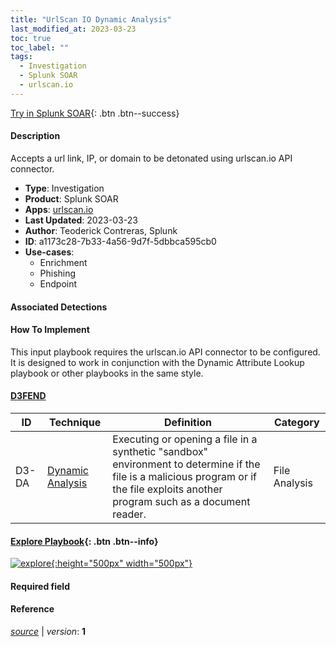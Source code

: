 ```yaml
---
title: "UrlScan IO Dynamic Analysis"
last_modified_at: 2023-03-23
toc: true
toc_label: ""
tags:
  - Investigation
  - Splunk SOAR
  - urlscan.io
---
```


[Try in Splunk SOAR](https://www.splunk.com/en_us/software/splunk-security-orchestration-and-automation.html){: .btn .btn--success}

#### Description

Accepts a url link, IP, or domain to be detonated using urlscan.io API connector.

- **Type**: Investigation
- **Product**: Splunk SOAR
- **Apps**: [urlscan.io](https://splunkbase.splunk.com/apps?keyword=urlscan.io&filters=product%3Asoar)
- **Last Updated**: 2023-03-23
- **Author**: Teoderick Contreras, Splunk
- **ID**: a1173c28-7b33-4a56-9d7f-5dbbca595cb0
- **Use-cases**:
  - Enrichment
  - Phishing
  - Endpoint

#### Associated Detections


#### How To Implement
This input playbook requires the urlscan.io API connector to be configured. It is designed to work in conjunction with the Dynamic Attribute Lookup playbook or other playbooks in the same style.


#### [D3FEND](https://d3fend.mitre.org/)

| ID          | Technique   | Definition     | Category       |
| ----------- | ----------- |--------------- |--------------- |
| D3-DA | [Dynamic Analysis](https://d3fend.mitre.org/technique/d3f:DynamicAnalysis) | Executing or opening a file in a synthetic &#34;sandbox&#34; environment to determine if the file is a malicious program or if the file exploits another program such as a document reader. | File Analysis |

#### [Explore Playbook](https://splunk.github.io/soar-playbook-viewer/?playbook=https://raw.githubusercontent.com/phantomcyber/playbooks/latest/UrlScan_IO_Dynamic_Analysis.json){: .btn .btn--info}

[![explore](https://raw.githubusercontent.com/splunk/security_content/develop/playbooks/UrlScan_IO_Dynamic_Analysis.png){:height="500px" width="500px"}](https://splunk.github.io/soar-playbook-viewer/?playbook=https://raw.githubusercontent.com/phantomcyber/playbooks/latest/UrlScan_IO_Dynamic_Analysis.json)

#### Required field


#### Reference



[*source*](https://github.com/splunk/security_content/tree/develop/playbooks/UrlScan_IO_Dynamic_Analysis.yml) \| *version*: **1**